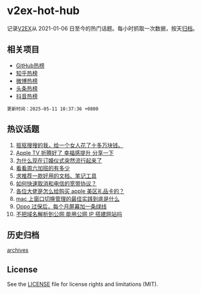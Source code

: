 # v2ex-hot-hub

 记录[V2EX](https://www.v2ex.com/)从 2021-01-06 日至今的热门话题。每小时抓取一次数据，按天[归档](archives)。
 
 ## 相关项目

- [GitHub热榜](https://github.com/it985/github-hot-hub)
- [知乎热榜](https://github.com/it985/zhihu-hot-hub)
- [微博热榜](https://github.com/it985/weibo-hot-hub)
- [头条热榜](https://github.com/it985/toutiao-hot-hub)
- [抖音热榜](https://github.com/it985/douyin-hot-hub)


 `更新时间：2025-05-11 10:37:36 +0800`

## 热议话题

1. [抠抠搜搜的我，给一个女人花了十多万块钱。](https://www.v2ex.com/t/1130863)
1. [Apple TV 折腾好了 幸福感提升 分享一下](https://www.v2ex.com/t/1130858)
1. [为什么现在订婚仪式突然流行起来了](https://www.v2ex.com/t/1130836)
1. [看看周六加班的有多少](https://www.v2ex.com/t/1130852)
1. [求推荐一款好用的文档、笔记工具](https://www.v2ex.com/t/1130860)
1. [如何快速取消和电信的宽带协议？](https://www.v2ex.com/t/1130861)
1. [各位大佬是怎么给购买 apple 美区礼品卡的？](https://www.v2ex.com/t/1130828)
1. [mac 上窗口切换管理的最佳实践到底是什么](https://www.v2ex.com/t/1130841)
1. [Oppo 过保后，每个月屏幕加一条绿线](https://www.v2ex.com/t/1130838)
1. [不把域名解析到公网 能用公网 IP 搭建网站吗](https://www.v2ex.com/t/1130843)

## 历史归档

[archives](archives)

## License

See the [LICENSE](LICENSE) file for license rights and limitations (MIT).
